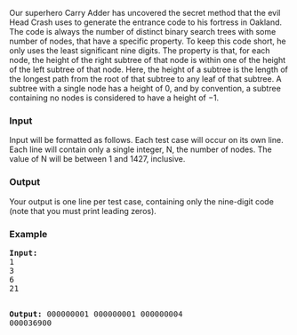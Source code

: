 <p>
Our superhero Carry Adder has uncovered the secret method that the evil Head Crash uses to generate the entrance code to his fortress in Oakland. The code is always the number of distinct binary search trees with some number of nodes, that have a specific property. To keep this code short, he only uses the least significant nine digits. The property is that, for each node, the height of the right subtree of that node is within one of the height of the left subtree of that node. Here, the height of a subtree is the length of the longest path from the root of that subtree to any leaf of that subtree. A subtree with a single node has a height of 0, and by convention, a subtree containing no nodes is considered to have a height of −1.
</p>

<h3>Input</h3>
<p>
Input will be formatted as follows. Each test case will occur on its own line. Each line will contain only a single integer, N, the number of nodes. The value of N will be between 1 and 1427, inclusive.
</p>

<h3>Output</h3>
<p>Your output is one line per test case, containing only the nine-digit code (note that you must print leading zeros).</p>

<h3>Example</h3>
<pre><strong>Input:</strong>
1
3
6
21

<strong>Output:</strong>
000000001
000000001
000000004
000036900</pre>